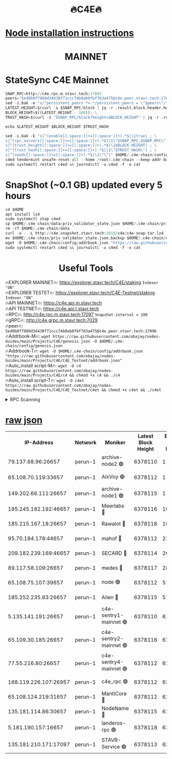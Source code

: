 <h1 align="center"> 🔥C4E🔥</h1>

[Node installation instructions](https://github.com/obajay/nodes-Guides/tree/main/Projects/C4E)
=

<h1 align="center"> MAINNET</h1>

# StateSync C4E Mainnet
```python
SNAP_RPC=http://c4e.rpc.m.stavr.tech:17097
peers="5ed0b8f7989d34438f71ccc74b0ab0fbf763a475@c4e.peer.stavr.tech:17096"
sed -i.bak -e "s/^persistent_peers *=.*/persistent_peers = \"$peers\"/" $HOME/.c4e-chain/config/config.toml
LATEST_HEIGHT=$(curl -s $SNAP_RPC/block | jq -r .result.block.header.height); \
BLOCK_HEIGHT=$((LATEST_HEIGHT - 100)); \
TRUST_HASH=$(curl -s "$SNAP_RPC/block?height=$BLOCK_HEIGHT" | jq -r .result.block_id.hash)

echo $LATEST_HEIGHT $BLOCK_HEIGHT $TRUST_HASH

sed -i.bak -E "s|^(enable[[:space:]]+=[[:space:]]+).*$|\1true| ; \
s|^(rpc_servers[[:space:]]+=[[:space:]]+).*$|\1\"$SNAP_RPC,$SNAP_RPC\"| ; \
s|^(trust_height[[:space:]]+=[[:space:]]+).*$|\1$BLOCK_HEIGHT| ; \
s|^(trust_hash[[:space:]]+=[[:space:]]+).*$|\1\"$TRUST_HASH\"| ; \
s|^(seeds[[:space:]]+=[[:space:]]+).*$|\1\"\"|" $HOME/.c4e-chain/config/config.toml
c4ed tendermint unsafe-reset-all --home /root/.c4e-chain --keep-addr-book
sudo systemctl restart c4ed && journalctl -u c4ed -f -o cat
```
# SnapShot (~0.1 GB) updated every 5 hours
```python
cd $HOME
apt install lz4
sudo systemctl stop c4ed
cp $HOME/.c4e-chain/data/priv_validator_state.json $HOME/.c4e-chain/priv_validator_state.json.backup
rm -rf $HOME/.c4e-chain/data
curl -o - -L http://c4e.snapshot.stavr.tech:1018/c4e/c4e-snap.tar.lz4 | lz4 -c -d - | tar -x -C $HOME/.c4e-chain --strip-components 2
mv $HOME/.c4e-chain/priv_validator_state.json.backup $HOME/.c4e-chain/data/priv_validator_state.json
wget -O $HOME/.c4e-chain/config/addrbook.json "https://raw.githubusercontent.com/obajay/nodes-Guides/main/Projects/C4E/addrbook.json"
sudo systemctl restart c4ed && journalctl -u c4ed -f -o cat
```
 <h1 align="center"> Useful Tools</h1>

🔥EXPLORER MAINNET🔥:  https://explorer.stavr.tech/C4E/staking            `Indexer "ON"` \
🔥EXPLORER TESTET🔥:   https://explorer.stavr.tech/C4E-Testnet/staking     `Indexer "ON"` \
🔥API MAINNET🔥:       https://c4e.api.m.stavr.tech \
🔥API TESTNET🔥:       https://c4e.api.t.stavr.tech \
🔥RPC🔥:               http://c4e.rpc.m.stavr.tech:17097                  `Snapshot-interval = 100` \
🔥gRPC🔥:              http://c4e.grpc.m.stavr.tech:7029 \
🔥peer🔥:              `5ed0b8f7989d34438f71ccc74b0ab0fbf763a475@c4e.peer.stavr.tech:17096` \
🔥Addrbook-M🔥:    ```wget https://raw.githubusercontent.com/obajay/nodes-Guides/main/Projects/C4E/genesis.json -O $HOME/.c4e-chain/config/genesis.json``` \
🔥Addrbook-T🔥:    ```wget -O $HOME/.c4e-chain/config/addrbook.json "https://raw.githubusercontent.com/obajay/nodes-Guides/main/Projects/C4E/C4E_Testnet/addrbook.json"``` \
🔥Auto_install script-M🔥: ```wget -O c4 https://raw.githubusercontent.com/obajay/nodes-Guides/main/Projects/C4E/c4 && chmod +x c4 && ./c4``` \
🔥Auto_install script-T🔥: ```wget -O c4et https://raw.githubusercontent.com/obajay/nodes-Guides/main/Projects/C4E/C4E_Testnet/c4et && chmod +x c4et && ./c4et```




<details>
<summary>RPC Scanning</summary>

<h2 align="center"> We scan nodes in real time every 4 hours. And we provide the final result of RPC endpoints.
We cannot influence the operation of these nodes in any way. </h2>


```python
If Voting Power is higher than 0 --> then the Node is a validator of the network and may be subject to attack and be a potential threat to the chain.
```
```python
We marked such validators with a red symbol
```

</details>

[raw json](https://rpc-check.c4e.stavr.tech/c4e/rpc-c4e-result.json)
=



<table><tr><th>IP-Address</th><th>Network</th><th>Moniker</th><th>Latest Block Height</th><th>Earliest Block Height</th><th>Catching Up</th><th>Tx Index</th><th>Voting Power</th><th>Scan Time</th></tr><tr><td>79.137.68.96:26657</td><td>perun-1</td><td>archive-node2 🟢</td><td>6378110</td><td>1</td><td>False</td><td>on</td><td>0</td><td>2023-12-21T02:31:27.314154122UTC</td></tr><tr><td>65.108.70.119:33657</td><td>perun-1</td><td>AlxVoy 🟢</td><td>6378112</td><td>1</td><td>False</td><td>on</td><td>0</td><td>2023-12-21T02:31:43.455401217UTC</td></tr><tr><td>149.202.66.111:26657</td><td>perun-1</td><td>archive-node1 🟢</td><td>6378115</td><td>1</td><td>False</td><td>on</td><td>0</td><td>2023-12-21T02:31:59.390770891UTC</td></tr><tr><td>185.245.182.192:46657</td><td>perun-1</td><td>Meerlabs 🔴</td><td>6378116</td><td>1051501</td><td>False</td><td>on</td><td>493550</td><td>2023-12-21T02:32:05.136185899UTC</td></tr><tr><td>185.215.167.18:26657</td><td>perun-1</td><td>Rawalot 🔴</td><td>6378118</td><td>1090501</td><td>False</td><td>on</td><td>579034</td><td>2023-12-21T02:32:16.633348062UTC</td></tr><tr><td>95.70.184.178:44657</td><td>perun-1</td><td>mahof 🔴</td><td>6378112</td><td>2342001</td><td>False</td><td>off</td><td>1357006</td><td>2023-12-21T02:31:42.769849677UTC</td></tr><tr><td>209.182.239.169:46657</td><td>perun-1</td><td>SECARD 🔴</td><td>6378114</td><td>2616101</td><td>False</td><td>off</td><td>675729</td><td>2023-12-21T02:31:57.024036867UTC</td></tr><tr><td>89.117.58.109:26657</td><td>perun-1</td><td>medes 🔴</td><td>6378117</td><td>2826001</td><td>False</td><td>off</td><td>471345</td><td>2023-12-21T02:32:11.717061596UTC</td></tr><tr><td>65.108.75.107:39657</td><td>perun-1</td><td>node 🟢</td><td>6378112</td><td>5198801</td><td>False</td><td>on</td><td>0</td><td>2023-12-21T02:31:45.936125782UTC</td></tr><tr><td>185.252.235.83:26657</td><td>perun-1</td><td>Alien 🔴</td><td>6378115</td><td>5736001</td><td>False</td><td>on</td><td>380508</td><td>2023-12-21T02:32:00.111957780UTC</td></tr><tr><td>5.135.141.191:26657</td><td>perun-1</td><td>c4e-sentry1-mainnet 🟢</td><td>6378110</td><td>6198001</td><td>False</td><td>on</td><td>0</td><td>2023-12-21T02:31:26.931892185UTC</td></tr><tr><td>65.109.30.185:26657</td><td>perun-1</td><td>c4e-sentry2-mainnet 🟢</td><td>6378116</td><td>6238301</td><td>False</td><td>on</td><td>0</td><td>2023-12-21T02:32:04.759010841UTC</td></tr><tr><td>77.55.216.80:26657</td><td>perun-1</td><td>c4e-sentry4-mainnet 🟢</td><td>6378112</td><td>6241001</td><td>False</td><td>on</td><td>0</td><td>2023-12-21T02:31:43.121093302UTC</td></tr><tr><td>168.119.226.107:26957</td><td>perun-1</td><td>c4e_rpc 🟢</td><td>6378112</td><td>6278111</td><td>False</td><td>on</td><td>0</td><td>2023-12-21T02:31:35.800718036UTC</td></tr><tr><td>65.108.124.219:31657</td><td>perun-1</td><td>MantiCore 🔴</td><td>6378112</td><td>6278112</td><td>False</td><td>off</td><td>837702</td><td>2023-12-21T02:31:42.350487053UTC</td></tr><tr><td>135.181.114.86:30657</td><td>perun-1</td><td>NodeName 🔴</td><td>6378115</td><td>6284301</td><td>False</td><td>off</td><td>333717</td><td>2023-12-21T02:31:59.747153268UTC</td></tr><tr><td>5.181.190.157:16657</td><td>perun-1</td><td>landeros-rpc 🟢</td><td>6378118</td><td>6364001</td><td>False</td><td>on</td><td>0</td><td>2023-12-21T02:32:16.277020988UTC</td></tr><tr><td>135.181.210.171:17097</td><td>perun-1</td><td>STAVR-Service 🟢</td><td>6378113</td><td>6375701</td><td>False</td><td>on</td><td>0</td><td>2023-12-21T02:31:48.434585617UTC</td></tr></table>
